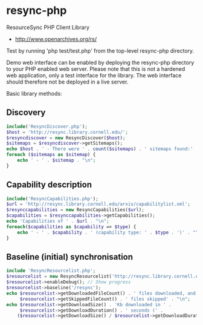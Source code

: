 resync-php
==========

ResourceSync PHP Client Library
* http://www.openarchives.org/rs/

Test by running 'php test/test.php' from the top-level resync-php directory.

Demo web interface can be enabled by deploying the resync-php directory to your PHP enabled web server.  Please note
that this is not a hardened web application, only a test interface for the library.  The web interface should therefore
not be deployed in a live server.

Basic library methods:

Discovery
---------
```php
include('ResyncDiscover.php');
$host = 'http://resync.library.cornell.edu/';
$resyncdiscover = new ResyncDiscover($host);
$sitemaps = $resyncdiscover->getSitemaps();
echo $host . ' - There were ' . count($sitemaps) . ' sitemaps found:' . "\n";
foreach ($sitemaps as $sitemap) {
    echo ' - ' . $sitemap . "\n";
}
```

Capability description
----------------------
```php
include('ResyncCapabilities.php');
$url = 'http://resync.library.cornell.edu/arxiv/capabilitylist.xml';
$resynccapabilities = new ResyncCapabilities($url);
$capabilities = $resynccapabilities->getCapabilities();
echo 'Capabilities of ' . $url . "\n";
foreach($capabilities as $capability => $type) {
    echo ' - ' . $capability . ' (capability type: ' . $type . ')' . "\n";
}
```

Baseline (initial) synchronisation
----------------------------------
```php
include 'ResyncResourcelist.php';
$resourcelist = new ResyncResourcelist('http://resync.library.cornell.edu/arxiv/resourcelist.xml');
$resourcelist->enableDebug(); // Show progress
$resourcelist->baseline('/resync');
echo $resourcelist->getDownloadedFileCount() . ' files downloaded, and ' .
     $resourcelist->getSkippedFileCount() . ' files skipped' . "\n";
echo $resourcelist->getDownloadSize() . 'Kb downloaded in ' .
     $resourcelist->getDownloadDuration() . ' seconds (' .
    ($resourcelist->getDownloadSize() / $resourcelist->getDownloadDuration()) . ' Kb/s)' . "\n";
```